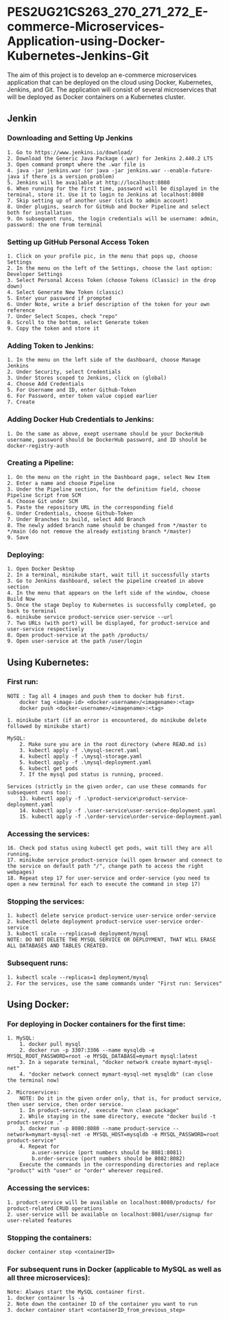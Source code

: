 # PES2UG21CS263_270_271_272_E-commerce-Microservices-Application-using-Docker-Kubernetes-Jenkins-Git
The aim of this project is to develop an e-commerce microservices application that can be deployed on the cloud using Docker, Kubernetes, Jenkins, and Git. The application will consist of several microservices that will be deployed as Docker containers on a Kubernetes cluster.


## Jenkin

### Downloading  and Setting Up Jenkins

	1. Go to https://www.jenkins.io/download/
	2. Download the Generic Java Package (.war) for Jenkins 2.440.2 LTS
	3. Open command prompt where the .war file is
	4. java -jar jenkins.war (or java -jar jenkins.war --enable-future-java if there is a version problem)
	5. Jenkins will be available at http://localhost:8080
	6. When running for the first time, password will be displayed in the terminal, store it. Use it to login to Jenkins at localhost:8080
	7. Skip setting up of another user (stick to admin account)
	8. Under plugins, search for GitHub and Docker Pipeline and select both for installation
	9. On subsequent runs, the login credentials will be username: admin, password: the one from terminal

### Setting up GitHub Personal Access Token

	1. Click on your profile pic, in the menu that pops up, choose Settings
	2. In the menu on the left of the Settings, choose the last option: Developer Settings
	3. Select Personal Access Token (choose Tokens (Classic) in the drop down)
	4. Select Generate New Token (classic)
	5. Enter your password if prompted
	6. Under Note, write a brief description of the token for your own reference
	7. Under Select Scopes, check "repo"
	8. Scroll to the bottom, select Generate token
	9. Copy the token and store it
	
### Adding Token to Jenkins:

	1. In the menu on the left side of the dashboard, choose Manage Jenkins
	2. Under Security, select Credentials
	3. Under Stores scoped to Jenkins, click on (global)
	4. Choose Add Credentials
	5. For Username and ID, enter Github-Token
	6. For Password, enter token value copied earlier
	7. Create

### Adding Docker Hub Credentials to Jenkins:
	1. Do the same as above, exept username should be your DockerHub username, password should be DockerHub password, and ID should be docker-registry-auth

### Creating a Pipeline:
	1. On the menu on the right in the Dashboard page, select New Item
	2. Enter a name and choose Pipeline
	3. Under the Pipeline section, for the definition field, choose Pipeline Script from SCM
	4. Choose Git under SCM
	5. Paste the repository URL in the corresponding field
	6. Under Credentials, choose Github-Token
	7. Under Branches to build, select Add Branch
	8. The newly added branch name should be changed from */master to */main (do not remove the already extisting branch */master)
	9. Save

### Deploying:
	1. Open Docker Desktop
	2. In a terminal, minikube start, wait till it successfully starts
	3. Go to Jenkins dashboard, select the pipeline created in above section
	4. In the menu that appears on the left side of the window, choose Build Now
	5. Once the stage Deploy to Kubernetes is successfully completed, go back to terminal
	6. minikube service product-service user-service --url
	7. Two URLs (with port) will be displayed, for product-service and user-service respectively
	8. Open product-service at the path /products/
	9. Open user-service at the path /user/login


## Using Kubernetes:

### First run:

	NOTE : Tag all 4 images and push them to docker hub first.
		docker tag <image-id> <docker-username>/<imagename>:<tag>
		docker push <docker-username>/<imagename>:<tag>

	1. minikube start (if an error is encountered, do minikube delete followed by minikube start)

  	MySQL:
		2. Make sure you are in the root directory (where READ.md is)
		3. kubectl apply -f .\mysql-secret.yaml
		4. kubectl apply -f .\mysql-storage.yaml
		5. kubectl apply -f .\mysql-deployment.yaml
	 	6. kubectl get pods
	  	7. If the mysql pod status is running, proceed.

   	Services (strictly in the given order, can use these commands for subsequent runs too):
		13. kubectl apply -f .\product-service\product-service-deployment.yaml
		14. kubectl apply -f .\user-service\user-service-deployment.yaml
		15. kubectl apply -f .\order-service\order-service-deployment.yaml

### Accessing the services:
	16. Check pod status using kubectl get pods, wait till they are all running.
	17. minikube service product-service (will open browser and connect to the service on default path "/", change path to access the right webpages)
	18. Repeat step 17 for user-service and order-service (you need to open a new terminal for each to execute the command in step 17)

### Stopping the services:
	1. kubectl delete service product-service user-service order-service
 	2. kubectl delete deployment product-service user-service order-service
  	3. kubectl scale --replicas=0 deployment/mysql
  	NOTE: DO NOT DELETE THE MYSQL SERVICE OR DEPLOYMENT, THAT WILL ERASE ALL DATABASES AND TABLES CREATED.
 
### Subsequent runs:
	1. kubectl scale --replicas=1 deployment/mysql
 	2. For the services, use the same commands under "First run: Services"
 



## Using Docker:

### For deploying in Docker containers for the first time:
	1. MySQL:
		1. docker pull mysql
		2. docker run -p 3307:3306 --name mysqldb -e MYSQL_ROOT_PASSWORD=root -e MYSQL_DATABASE=mymart mysql:latest
		3. In a separate terminal, "docker network create mymart-mysql-net"
		4. "docker network connect mymart-mysql-net mysqldb" (can close the terminal now)

	2. Microservices:
		NOTE: Do it in the given order only, that is, for product service, then user service, then order service.
		1. In product-service/,  execute "mvn clean package"
		2. While staying in the same directory, execute "docker build -t product-service ."
		3. docker run -p 8080:8080 --name product-service --network=mymart-mysql-net -e MYSQL_HOST=mysqldb -e MYSQL_PASSWORD=root product-service"
		4. Repeat for 
			a.user-service (port numbers should be 8081:8081)
			b.order-service (port numbers should be 8082:8082)
		Execute the commands in the corresponding directories and replace "product" with "user" or "order" wherever required.

### Accessing the services: 
	1. product-service will be available on localhost:8080/products/ for product-related CRUD operations
	2. user-service will be available on localhost:8081/user/signup for user-related features

### Stopping the containers: 
 	docker container stop <containerID>

### For subsequent runs in Docker (applicable to MySQL as well as all three microservices):
	Note: Always start the MySQL container first.
	1. docker container ls -a
	2. Note down the container ID of the container you want to run
	3. docker container start <containerID_from_previous_step>





